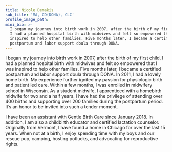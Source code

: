 ```yaml
---
title: Nicole Demakis
sub_title: 'MA, CD(DONA), CLC'
profile_image_path:
mini_bio: >-
  I began my journey into birth work in 2007, after the birth of my first child.
  I had a planned hospital birth with midwives and felt so empowered that I was
  inspired to help other families. Five months later, I became a certified
  postpartum and labor support doula through DONA.
---
```


I began my journey into birth work in 2007, after the birth of my first child. I had a planned hospital birth with midwives and felt so empowered that I was inspired to help other families. Five months later, I became a certified postpartum and labor support doula through DONA. In 2011, I had a lovely home birth. My experience further ignited my passion for physiologic birth and patient led care. Within a few months, I was enrolled in midwifery school in Wisconsin. As a student midwife, I apprenticed with a homebirth midwife for two and a half years. I have had the privilege of attending over 400 births and supporting over 200 families during the postpartum period. It’s an honor to be invited into such a tender moment. &nbsp;

I have been an assistant with Gentle Birth Care since January 2018. In addition, I am also a childbirth educator and certified lactation counselor. Originally from Vermont, I have found a home in Chicago for over the last 15 years. When not at a birth, I enjoy spending time with my boys and our rescue pup, camping, hosting potlucks, and advocating for reproductive rights.